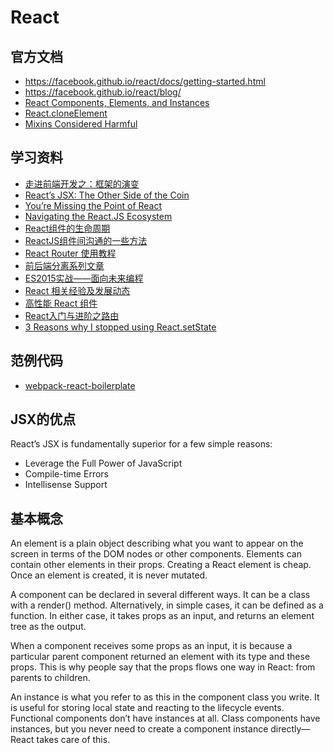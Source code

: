 # React

## 官方文档
- https://facebook.github.io/react/docs/getting-started.html
- https://facebook.github.io/react/blog/
- [React Components, Elements, and Instances](https://facebook.github.io/react/blog/2015/12/18/react-components-elements-and-instances.html)
- [React.cloneElement](https://facebook.github.io/react/blog/2015/03/03/react-v0.13-rc2.html#react.cloneelement)
- [Mixins Considered Harmful](https://facebook.github.io/react/blog/2016/07/13/mixins-considered-harmful.html)

## 学习资料

- [走进前端开发之：框架的演变](http://mp.weixin.qq.com/s?__biz=MzAwMjMxNzQ0MQ==&mid=400374759&idx=1&sn=78830f8b92d7ae4f0f6d40aeee1ecd16#rd)
- [React’s JSX: The Other Side of the Coin](https://medium.com/@housecor/react-s-jsx-the-other-side-of-the-coin-2ace7ab62b98)
- [You’re Missing the Point of React](https://medium.com/@dan_abramov/youre-missing-the-point-of-react-a20e34a51e1a)
- [Navigating the React.JS Ecosystem](https://www.toptal.com/react/navigating-the-react-ecosystem)
- [React组件的生命周期](https://segmentfault.com/a/1190000006807631)
- [ReactJS组件间沟通的一些方法](http://www.alloyteam.com/2016/01/some-methods-of-reactjs-communication-between-components/)
- [React Router 使用教程](http://www.ruanyifeng.com/blog/2016/05/react_router.html)
- [前后端分离系列文章](http://bbear.me/tag/qian-hou-duan-fen-chi/)
- [ES2015实战——面向未来编程](http://yanhaijing.com/javascript/2016/04/27/es2015-practice/)
- [React 相关经验及发展动态](https://zhuanlan.zhihu.com/purerender)
- [高性能 React 组件](http://taobaofed.org/blog/2016/08/12/optimized-react-components/)
- [React入门与进阶之路由](http://blog.codingplayboy.com/2016/10/24/react_router/)
- [3 Reasons why I stopped using React.setState](https://medium.com/@mweststrate/3-reasons-why-i-stopped-using-react-setstate-ab73fc67a42e)

## 范例代码

- [webpack-react-boilerplate](https://github.com/J-F-Liu/webpack-react-boilerplate)

## JSX的优点
React’s JSX is fundamentally superior for a few simple reasons:
- Leverage the Full Power of JavaScript
- Compile-time Errors
- Intellisense Support

## 基本概念
An element is a plain object describing what you want to appear on the screen in terms of the DOM nodes or other components.
Elements can contain other elements in their props. Creating a React element is cheap. Once an element is created, it is never mutated.

A component can be declared in several different ways. It can be a class with a render() method.
Alternatively, in simple cases, it can be defined as a function. In either case, it takes props as an input, and returns an element tree as the output.

When a component receives some props as an input, it is because a particular parent component returned an element with its type and these props.
This is why people say that the props flows one way in React: from parents to children.

An instance is what you refer to as this in the component class you write. It is useful for storing local state and reacting to the lifecycle events.
Functional components don’t have instances at all. Class components have instances, but you never need to create a component instance directly—React takes care of this.
